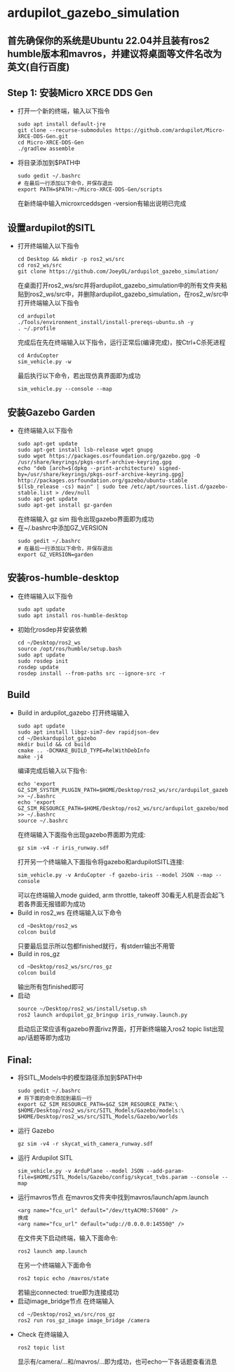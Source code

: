 # ardupilot_gazebo_simulation
## 首先确保你的系统是Ubuntu 22.04并且装有ros2 humble版本和mavros，并建议将桌面等文件名改为英文(自行百度)
## Step 1: 安装Micro XRCE DDS Gen
  - 打开一个新的终端，输入以下指令
    ```console
    sudo apt install default-jre
    git clone --recurse-submodules https://github.com/ardupilot/Micro-XRCE-DDS-Gen.git
    cd Micro-XRCE-DDS-Gen
    ./gradlew assemble
    ```
  - 将目录添加到$PATH中
    ```console
    sudo gedit ~/.bashrc
    # 在最后一行添加以下命令，并保存退出
    export PATH=$PATH:~/Micro-XRCE-DDS-Gen/scripts
    ```
    在新终端中输入microxrceddsgen -version有输出说明已完成
## 设置ardupilot的SITL
  - 打开终端输入以下指令
    ```console
    cd Desktop && mkdir -p ros2_ws/src
    cd ros2_ws/src
    git clone https://github.com/JoeyOL/ardupilot_gazebo_simulation/
    ```
    在桌面打开ros2_ws/src并将ardupilot_gazebo_simulation中的所有文件夹粘贴到ros2_ws/src中，并删除ardupilot_gazebo_simulation，在ros2_w/src中打开终端输入以下指令
    ```console
    cd ardupilot
    ./Tools/environment_install/install-prereqs-ubuntu.sh -y
    . ~/.profile
    
    ```
    完成后在先在终端输入以下指令，运行正常后(编译完成)，按Ctrl+C杀死进程
    ```console
    cd ArduCopter
    sim_vehicle.py -w
    ```
    最后执行以下命令，若出现仿真界面即为成功
    ```console
    sim_vehicle.py --console --map
    ```
## 安装Gazebo Garden
  - 在终端输入以下指令
    ```console
    sudo apt-get update
    sudo apt-get install lsb-release wget gnupg
    sudo wget https://packages.osrfoundation.org/gazebo.gpg -O /usr/share/keyrings/pkgs-osrf-archive-keyring.gpg
    echo "deb [arch=$(dpkg --print-architecture) signed-by=/usr/share/keyrings/pkgs-osrf-archive-keyring.gpg] http://packages.osrfoundation.org/gazebo/ubuntu-stable $(lsb_release -cs) main" | sudo tee /etc/apt/sources.list.d/gazebo-      stable.list > /dev/null
    sudo apt-get update
    sudo apt-get install gz-garden
    ```
    在终端输入 gz sim 指令出现gazebo界面即为成功
  - 在~/.bashrc中添加GZ_VERSION
    ```console
    sudo gedit ~/.bashrc
    # 在最后一行添加以下命令，并保存退出
    export GZ_VERSION=garden
## 安装ros-humble-desktop
  - 在终端输入以下指令
    ```console
    sudo apt update
    sudo apt install ros-humble-desktop
    ```
  - 初始化rosdep并安装依赖
    ```console
    cd ~/Desktop/ros2_ws
    source /opt/ros/humble/setup.bash
    sudo apt update
    sudo rosdep init
    rosdep update
    rosdep install --from-paths src --ignore-src -r
    ```
## Build
  - Build in ardupilot_gazebo
    打开终端输入
    ```console
    sudo apt update
    sudo apt install libgz-sim7-dev rapidjson-dev
    cd ~/Deskardupilot_gazebo
    mkdir build && cd build
    cmake .. -DCMAKE_BUILD_TYPE=RelWithDebInfo
    make -j4
    ```
    编译完成后输入以下指令:
    ```console
    echo 'export GZ_SIM_SYSTEM_PLUGIN_PATH=$HOME/Desktop/ros2_ws/src/ardupilot_gazebo/build:${GZ_SIM_SYSTEM_PLUGIN_PATH}' >> ~/.bashrc
    echo 'export GZ_SIM_RESOURCE_PATH=$HOME/Desktop/ros2_ws/src/ardupilot_gazebo/models:$HOME/Desktop/ros2_ws/src/ardupilot_gazebo/worlds:${GZ_SIM_RESOURCE_PATH}' >> ~/.bashrc
    source ~/.bashrc
    ```
    在终端输入下面指令出现gazebo界面即为完成:
    ```console
    gz sim -v4 -r iris_runway.sdf
    ```
    打开另一个终端输入下面指令将gazebo和ardupilotSITL连接:
    ```console
    sim_vehicle.py -v ArduCopter -f gazebo-iris --model JSON --map --console
    ```
    可以在终端输入mode guided, arm throttle, takeoff 30看无人机是否会起飞
    若各界面无报错即为成功
  - Build in ros2_ws
    在终端输入以下命令
    ```console
    cd ~Desktop/ros2_ws
    colcon build
    ```
    只要最后显示所以包都finished就行，有stderr输出不用管
  - Build in ros_gz
    ```console
    cd ~Desktop/ros2_ws/src/ros_gz
    colcon build
    ```
    输出所有包finished即可
  - 启动
    ```console
    source ~/Desktop/ros2_ws/install/setup.sh
    ros2 launch ardupilot_gz_bringup iris_runway.launch.py
    ```
    启动后正常应该有gazebo界面rivz界面，打开新终端输入ros2 topic list出现ap/话题等即为成功
## Final:
  - 将SITL_Models中的模型路径添加到$PATH中
    ```console
    sudo gedit ~/.bashrc
    # 将下面的命令添加到最后一行
    export GZ_SIM_RESOURCE_PATH=$GZ_SIM_RESOURCE_PATH:\
    $HOME/Desktop/ros2_ws/src/SITL_Models/Gazebo/models:\
    $HOME/Desktop/ros2_ws/src/SITL_Models/Gazebo/worlds
    ```
  - 运行 Gazebo
    ```console
    gz sim -v4 -r skycat_with_camera_runway.sdf
    ```
  - 运行 Ardupilot SITL
    ```console
    sim_vehicle.py -v ArduPlane --model JSON --add-param-file=$HOME/SITL_Models/Gazebo/config/skycat_tvbs.param --console --map
    ```
  - 运行mavros节点
    在mavros文件夹中找到mavros/launch/apm.launch
    ```console
    <arg name="fcu_url" default="/dev/ttyACM0:57600" />
    换成
    <arg name="fcu_url" default="udp://0.0.0.0:14550@" />
    ```
    在文件夹下启动终端，输入下面命令:
    ```console
    ros2 launch amp.launch
    ```
    在另一个终端输入下面命令
    ```console
    ros2 topic echo /mavros/state
    ```
    若输出connected: true即为连接成功
  - 启动image_bridge节点
    在终端输入
    ```console
    cd ~/Desktop/ros2_ws/src/ros_gz
    ros2 run ros_gz_image image_bridge /camera
    ```
  - Check
    在终端输入
    ```console
    ros2 topic list
    ```
    显示有/camera/...和/mavros/...即为成功，也可echo一下各话题查看消息
    
    
    
    


    
